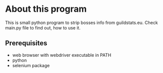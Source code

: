 # About this program
This is small python program to strip bosses info from guildstats.eu. Check main.py file to find out, how to use it.

## Prerequisites
- web browser with webdriver executable in PATH
- python
- selenium package
